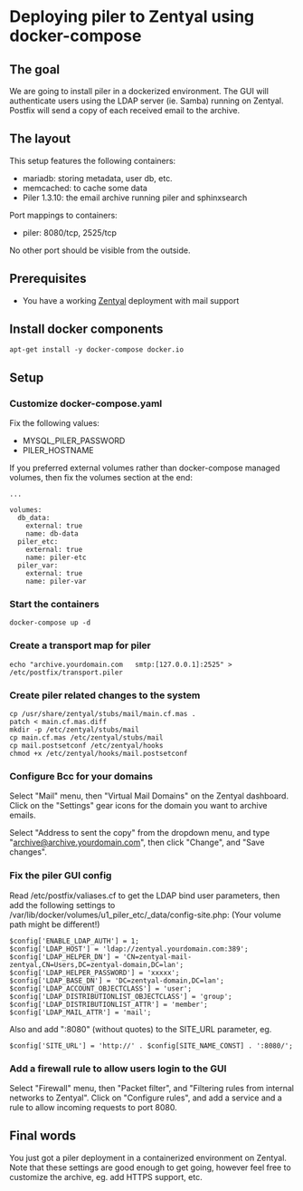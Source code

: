 # Deploying piler to Zentyal using docker-compose

## The goal

We are going to install piler in a dockerized environment.
The GUI will authenticate users using the LDAP server (ie.
Samba) running on Zentyal. Postfix will send a copy of each
received email to the archive.

## The layout

This setup features the following containers:

* mariadb: storing metadata, user db, etc.
* memcached: to cache some data
* Piler 1.3.10: the email archive running piler and sphinxsearch

Port mappings to containers:

- piler: 8080/tcp, 2525/tcp

No other port should be visible from the outside.

## Prerequisites

* You have a working [Zentyal](https://zentyal.com/) deployment with mail support

## Install docker components

```
apt-get install -y docker-compose docker.io
```

## Setup

### Customize docker-compose.yaml

Fix the following values:

* MYSQL_PILER_PASSWORD
* PILER_HOSTNAME


If you preferred external volumes rather than docker-compose managed volumes,
then fix the volumes section at the end:

```
...

volumes:
  db_data:
    external: true
    name: db-data
  piler_etc:
    external: true
    name: piler-etc
  piler_var:
    external: true
    name: piler-var
```


### Start the containers

```
docker-compose up -d
```


### Create a transport map for piler

```
echo "archive.yourdomain.com   smtp:[127.0.0.1]:2525" > /etc/postfix/transport.piler
```

### Create piler related changes to the system

```
cp /usr/share/zentyal/stubs/mail/main.cf.mas .
patch < main.cf.mas.diff
mkdir -p /etc/zentyal/stubs/mail
cp main.cf.mas /etc/zentyal/stubs/mail
cp mail.postsetconf /etc/zentyal/hooks
chmod +x /etc/zentyal/hooks/mail.postsetconf
```

### Configure Bcc for your domains

Select "Mail" menu, then "Virtual Mail Domains" on the Zentyal dashboard.
Click on the "Settings" gear icons for the domain you want to archive emails.

Select "Address to sent the copy" from the dropdown menu, and type
"archive@archive.yourdomain.com", then click "Change", and "Save changes".

### Fix the piler GUI config

Read /etc/postfix/valiases.cf to get the LDAP bind user parameters, then
add the following settings to /var/lib/docker/volumes/u1_piler_etc/_data/config-site.php:
(Your volume path might be different!)

```
$config['ENABLE_LDAP_AUTH'] = 1;
$config['LDAP_HOST'] = 'ldap://zentyal.yourdomain.com:389';
$config['LDAP_HELPER_DN'] = 'CN=zentyal-mail-zentyal,CN=Users,DC=zentyal-domain,DC=lan';
$config['LDAP_HELPER_PASSWORD'] = 'xxxxx';
$config['LDAP_BASE_DN'] = 'DC=zentyal-domain,DC=lan';
$config['LDAP_ACCOUNT_OBJECTCLASS'] = 'user';
$config['LDAP_DISTRIBUTIONLIST_OBJECTCLASS'] = 'group';
$config['LDAP_DISTRIBUTIONLIST_ATTR'] = 'member';
$config['LDAP_MAIL_ATTR'] = 'mail';
```

Also and add ":8080" (without quotes) to the SITE_URL parameter, eg.

```
$config['SITE_URL'] = 'http://' . $config[SITE_NAME_CONST] . ':8080/';
```


### Add a firewall rule to allow users login to the GUI

Select "Firewall" menu, then "Packet filter", and "Filtering rules from internal networks to Zentyal".
Click on "Configure rules", and add a service and a rule to allow incoming requests to port 8080.

## Final words

You just got a piler deployment in a containerized environment on Zentyal.
Note that these settings are good enough to get going, however feel free
to customize the archive, eg. add HTTPS support, etc.
